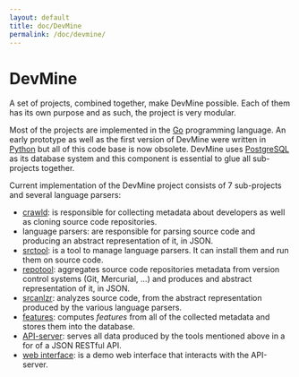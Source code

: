 ```yaml
---
layout: default
title: doc/DevMine
permalink: /doc/devmine/
---
```


# DevMine

A set of projects, combined together, make DevMine possible. Each of them has
its own purpose and as such, the project is very modular.

Most of the projects are implemented in the [Go](http://golang.org/) programming
language. An early prototype as well as the first version of DevMine were
written in [Python](https://www.python.org/) but all of this code base is now
obsolete. DevMine uses [PostgreSQL](http://www.postgresql.org/) as its database
system and this component is essential to glue all sub-projects together.

Current implementation of the DevMine project consists of 7 sub-projects and
several language parsers:

 * [crawld](../crawld): is responsible for collecting metadata about developers
   as well as cloning source code repositories.
 * language parsers: are responsible for parsing source code and producing an
   abstract representation of it, in JSON.
 * [srctool](../srctool): is a tool to manage language parsers. It can install
   them and run them on source code.
 * [repotool](../repotool): aggregates source code repositories metadata from
   version control systems (Git, Mercurial, ...) and produces and abstract
   representation of it, in JSON.
 * [srcanlzr](../srcanlzr): analyzes source code, from the abstract
   representation produced by the various language parsers.
 * [features](../features): computes _features_ from all of the collected
   metadata and stores them into the database.
 * [API-server](../api-server): serves all data produced by the tools mentioned
   above in a for of a JSON RESTful API.
 * [web interface](../web): is a demo web interface that interacts with the
   API-server.
